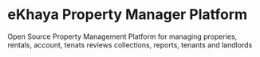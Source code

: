 # eKhaya Property Manager Platform 
Open Source Property Management Platform for managing properies, rentals, account, tenats reviews collections, reports, tenants and landlords
